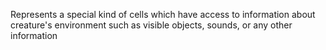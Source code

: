 Represents a special kind of cells which have access to information about creature's environment such as visible objects, sounds, or any other information